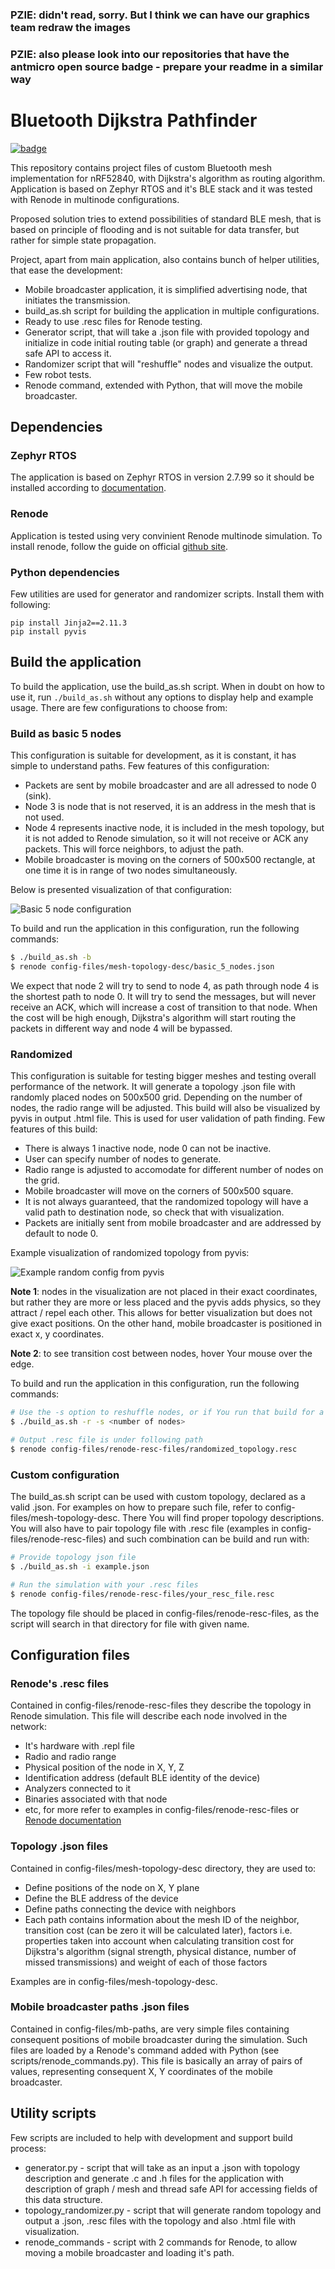 ### PZIE: didn't read, sorry. But I think we can have our graphics team redraw the images
### PZIE: also please look into our repositories that have the antmicro open source badge - prepare your readme in a similar way
# Bluetooth Dijkstra Pathfinder

[![badge](https://img.shields.io/badge/View%20on-Antmicro%20Open%20Source%20Portal-332d37?style=flat-square)](https://opensource.antmicro.com)

This repository contains project files of custom Bluetooth mesh
implementation for nRF52840, with Dijkstra's algorithm as routing algorithm. Application
is based on Zephyr RTOS and it's BLE stack and it was tested with Renode in
multinode configurations.

Proposed solution tries to extend possibilities of standard BLE mesh, that is based
on principle of flooding and is not suitable for data transfer, but rather for
simple state propagation.

Project, apart from main application, also contains bunch of helper utilities,
that ease the development:
* Mobile broadcaster application, it is simplified advertising node, that initiates the transmission.
* build\_as.sh script for building the application in multiple configurations.
* Ready to use .resc files for Renode testing.
* Generator script, that will take a .json file with provided topology and initialize in code initial routing table (or graph) and generate a thread safe API to access it.
* Randomizer script that will "reshuffle" nodes and visualize the output.
* Few robot tests.
* Renode command, extended with Python, that will move the mobile broadcaster.

## Dependencies

### Zephyr RTOS
The application is based on Zephyr RTOS in version 2.7.99 so it should be installed
according to [documentation](https://docs.zephyrproject.org/2.7.0/getting_started/index.html).

### Renode
Application is tested using very convinient Renode multinode simulation. To install
renode, follow the guide on official [github site](https://github.com/renode/renode).

### Python dependencies
Few utilities are used for generator and randomizer scripts. Install them with following:
```
pip install Jinja2==2.11.3
pip install pyvis
```

## Build the application
To build the application, use the build\_as.sh script. When in doubt on how to
use it, run `./build_as.sh` without any options to display help and example
usage. There are few configurations to choose from:

### Build as basic 5 nodes
This configuration is suitable for development, as it is constant, it has simple
to understand paths. Few features of this configuration:
* Packets are sent by mobile broadcaster and are all adressed to node 0 (sink).
* Node 3 is node that is not reserved, it is an address in the mesh that is not used.
* Node 4 represents inactive node, it is included in the mesh topology, but it is not added to Renode simulation, so it will not receive or ACK any packets. This will force neighbors, to adjust the path.
* Mobile broadcaster is moving on the corners of 500x500 rectangle, at one time it is in range of two nodes simultaneously.

Below is presented visualization of that configuration:

![Basic 5 node configuration](./diagram_basic5node.png)

To build and run the application in this configuration, run the following commands:
```bash
$ ./build_as.sh -b
$ renode config-files/mesh-topology-desc/basic_5_nodes.json
```

We expect that node 2 will try to send to node 4, as path through node 4 is the
shortest path to node 0. It will try to send the messages, but will never receive
an ACK, which will increase a cost of transition to that node. When the cost will
be high enough, Dijkstra's algorithm will start routing the packets in different
way and node 4 will be bypassed.

### Randomized
This configuration is suitable for testing bigger meshes and testing overall
performance of the network. It will generate a topology .json file with randomly
placed nodes on 500x500 grid. Depending on the number of nodes, the radio range
will be adjusted. This build will also be visualized by pyvis in output .html file.
This is used for user validation of path finding. Few features of this build:
* There is always 1 inactive node, node 0 can not be inactive.
* User can specify number of nodes to generate.
* Radio range is adjusted to accomodate for different number of nodes on the grid.
* Mobile broadcaster will move on the corners of 500x500 square.
* It is not always guaranteed, that the randomized topology will have a valid path to destination node, so check that with visualization.
* Packets are initially sent from mobile broadcaster and are addressed by default to node 0.

Example visualization of randomized topology from pyvis:

![Example random config from pyvis](./example_pyvis.png)

**Note 1**: nodes in the visualization are not placed in their exact coordinates, but
rather they are more or less placed and the pyvis adds physics, so they
attract / repel each other. This allows for better visualization but does not
give exact positions. On the other hand, mobile broadcaster is positioned in
exact x, y coordinates.

**Note 2**: to see transition cost between nodes, hover Your mouse over the edge.

To build and run the application in this configuration, run the following commands:
```bash
# Use the -s option to reshuffle nodes, or if You run that build for a first time, generate a new topology .json file.
$ ./build_as.sh -r -s <number of nodes>

# Output .resc file is under following path
$ renode config-files/renode-resc-files/randomized_topology.resc
```

### Custom configuration
The build\_as.sh script can be used with custom topology, declared as a valid .json.
For examples on how to prepare such file, refer to config-files/mesh-topology-desc.
There You will find proper topology descriptions. You will also have to pair topology
file with .resc file (examples in config-files/renode-resc-files) and such
combination can be build and run with:

```bash
# Provide topology json file
$ ./build_as.sh -i example.json

# Run the simulation with your .resc files
$ renode config-files/renode-resc-files/your_resc_file.resc
```

The topology file should be placed in config-files/renode-resc-files, as the
script will search in that directory for file with given name.

## Configuration files

### Renode's .resc files
Contained in config-files/renode-resc-files they describe the topology in Renode
simulation. This file will describe each node involved in the network:
* It's hardware with .repl file
* Radio and radio range
* Physical position of the node in X, Y, Z
* Identification address (default BLE identity of the device)
* Analyzers connected to it
* Binaries associated with that node
* etc, for more refer to examples in config-files/renode-resc-files or [Renode documentation](https://renode.readthedocs.io/en/latest/)

### Topology .json files
Contained in config-files/mesh-topology-desc directory, they are used to:
* Define positions of the node on X, Y plane
* Define the BLE address of the device
* Define paths connecting the device with neighbors
* Each path contains information about the mesh ID of the neighbor, transition cost (can be zero it will be calculated later), factors i.e. properties taken into account when calculating transition cost for Dijkstra's algorithm (signal strength, physical distance, number of missed transmissions) and weight of each of those factors

Examples are in config-files/mesh-topology-desc.

### Mobile broadcaster paths .json files
Contained in config-files/mb-paths, are very simple files containing consequent positions of mobile broadcaster
during the simulation. Such files are loaded by a Renode's command added with Python (see scripts/renode\_commands.py).
This file is basically an array of pairs of values, representing consequent X, Y coordinates of the mobile broadcaster.

## Utility scripts
Few scripts are included to help with development and support build process:
* generator.py - script that will take as an input a .json with topology description and generate .c and .h files for the application with description of graph / mesh and thread safe API for accessing fields of this data structure.
* topology\_randomizer.py - script that will generate random topology and output a .json, .resc files with the topology and also .html file with visualization.
* renode\_commands - script with 2 commands for Renode, to allow moving a mobile broadcaster and loading it's path.







